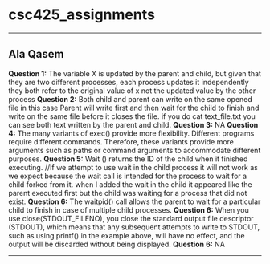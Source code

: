 # csc425_assignments
*********************************************

## Ala Qasem 
**Question 1:** The variable X is updated by the parent and child, but given that they are two different processes, each process updates it independently they both refer to the original value of x not the updated value by the other process
**Question 2:** Both child and parent can write on the same opened file in this case  Parent will write first and then wait for the child to finish and write on the same file before it closes the file. if you do cat text_file.txt you can see both text written by the parent and child.
**Question 3:** NA
**Question 4:** The many variants of exec() provide more flexibility. Different programs require different commands. Therefore, these variants provide more arguments such as paths or command arguments to accommodate different purposes.
**Question 5:** Wait () returns the ID of the child when it finished executing. //If we attempt to use wait in the child process it will not work as we expect because the wait call is intended for the process to wait for a child forked from it. when I added the wait in the child it appeared like the parent executed first but the child was waiting for a process that did not exist.
**Question 6:** The waitpid() call allows the parent to wait for a particular child to finish in case of multiple child processes.
**Question 6:** When you use close(STDOUT_FILENO), you close the standard output file descriptor (STDOUT), which means that any subsequent attempts to write to STDOUT, such as using printf() in the example above, will have no effect, and the output will be discarded without being displayed.
**Question 6:** NA

*********************************************
